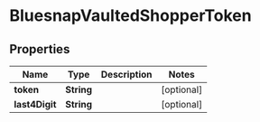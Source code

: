 

# BluesnapVaultedShopperToken


## Properties

| Name | Type | Description | Notes |
|------------ | ------------- | ------------- | -------------|
|**token** | **String** |  |  [optional] |
|**last4Digit** | **String** |  |  [optional] |



